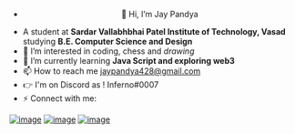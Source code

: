 -  <p align="center">👋 Hi, I’m Jay Pandya </p>
-  A student at **Sardar Vallabhbhai Patel Institute of Technology, Vasad** studying **B.E.  Computer Science and Design**
- 👀 I’m interested in coding, chess and *drawing*
- 🌱 I’m currently learning **Java Script and exploring web3**
- 📫 How to reach me jaypandya428@gmail.com 
- 👉 I'm on Discord as ! Inferno#0007
- ⚡ Connect with me:

[![image](https://user-images.githubusercontent.com/113614843/217881568-0b2e736c-06be-49d0-9ec6-01c517c9d1ce.png)](https://twitter.com/JP_0017) [![image](https://user-images.githubusercontent.com/113614843/217881727-83dbe915-ea72-415a-b658-15452ed23af6.png)](https://www.instagram.com/jaypandya9904/) [![image](https://user-images.githubusercontent.com/113614843/217882035-aaad2b8f-7d73-4f40-9c38-f23237def490.png)](https://www.linkedin.com/in/jay-pandya9904/)






                    

<!---
Infern07/Infern07 is a ✨ special ✨ repository because its `README.md` (this file) appears on your GitHub profile.
You can click the Preview link to take a look at your changes.
--->
